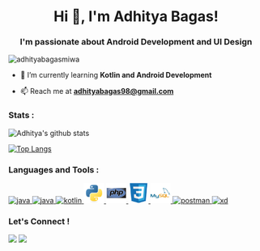 <!--
**adhityabagasmiwa/adhityabagasmiwa** is a ✨ _special_ ✨ repository because its `README.md` (this file) appears on your GitHub profile.

Here are some ideas to get you started:

- 🔭 I’m currently working on ...
- 🌱 I’m currently learning Machine Learning
- 👯 I’m looking to collaborate on ...
- 🤔 I’m looking for help with ...
- 💬 Ask me about ...
- 📫 How to reach me: ...
- 😄 Pronouns: ...
- ⚡ Fun fact: ...
-->

<h1 align="center">Hi 👋, I'm Adhitya Bagas!</h2>
<h3 align="center">I'm passionate about Android Development and UI Design</h4>

<p align="left"> <img src="https://komarev.com/ghpvc/?username=adhityabagasmiwa&label=Profile%20views&color=0e75b6&style=flat-square" alt="adhityabagasmiwa" /> </p>

- 🌱 I’m currently learning **Kotlin and Android Development**

- 📫 Reach me at **adhityabagas98@gmail.com**

<h3 align="left">Stats : </h3>

![Adhitya's github stats](https://github-readme-stats.vercel.app/api?username=adhityabagasmiwa&show_icons=true&theme=vue-dark)

[![Top Langs](https://github-readme-stats.vercel.app/api/top-langs/?username=adhityabagasmiwa&theme=vue-dark&hide=css,html,php,jupyter%20notebook,javascript,hack,tsql&langs_count=8)](https://github.com/anuraghazra/github-readme-stats)

<h3 align="left">Languages and Tools : </h3>
<p align="left"> 
  <a href="https://developer.android.com/" target="_blank"> <img src="https://raw.githubusercontent.com/rahuldkjain/github-profile-readme-generator/master/src/images/icons/MobileAppDevelopment/android.svg" alt="java" width="40" height="40"/><a href="https://www.java.com" target="_blank"> <img src="https://raw.githubusercontent.com/rahuldkjain/github-profile-readme-generator/master/src/images/icons/ProgrammingLanguages/java.svg" alt="java" width="40" height="40"/>       </a> 
    <a href="https://kotlinlang.org" target="_blank"> <img src="https://raw.githubusercontent.com/rahuldkjain/github-profile-readme-generator/master/src/images/icons/MobileAppDevelopment/kotlin.svg" alt="kotlin" width="40" height="40"/> 
    </a> 
    <a href="https://www.python.org" target="_blank"> <img src="https://github.com/devicons/devicon/blob/master/icons/python/python-original.svg" alt="python" width="40" height="40"/> 
    </a> 
    <a href="https://www.php.net/" target="_blank"> <img src="https://raw.githubusercontent.com/devicons/devicon/master/icons/php/php-original.svg" alt="php" width="40" height="40"/> 
    </a> 
    <a href="https://www.w3schools.com/css/" target="_blank"> <img src="https://github.com/devicons/devicon/blob/master/icons/css3/css3-original.svg" alt="css" width="40" height="40"/> 
    </a> 
    <a href="https://www.mysql.com/" target="_blank"> <img src="https://raw.githubusercontent.com/devicons/devicon/master/icons/mysql/mysql-original-wordmark.svg" alt="mysql" width="40" height="40"/> 
    </a> 
    <a href="https://www.postman.com/" target="_blank"> <img src="https://avatars.githubusercontent.com/u/10251060?s=200&v=4" alt="postman" width="40" height="40"/> 
    </a>
    <a href="https://www.adobe.com/products/xd.html" target="_blank"> <img src="https://raw.githubusercontent.com/rahuldkjain/github-profile-readme-generator/master/src/images/icons/Software/xd.svg" alt="xd" width="40" height="40"/> 
    </a>
</p>

<h3 align="left">Let's Connect ! </h3>

[<img src="https://img.shields.io/badge/linkedin-%230077B5.svg?&style=for-the-badge&logo=linkedin&logoColor=white" />](https://www.linkedin.com/in/adhityabagasmiwa/) [<img src = "https://img.shields.io/badge/instagram-%23E4405F.svg?&style=for-the-badge&logo=instagram&logoColor=white">](https://www.instagram.com/adhityabagasmiwa/)


